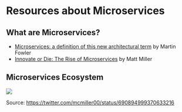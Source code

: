# Resources about Microservices

## What are Microservices?

- [Microservices: a definition of this new architectural term](https://martinfowler.com/articles/microservices.html) by Martin Fowler
- [Innovate or Die: The Rise of Microservices](https://www.sequoiacap.com/article/build-us-microservices/) by Matt Miller

## Microservices Ecosystem

![](https://pbs.twimg.com/media/CZaNVzTUAAAlem-.png)

Source: https://twitter.com/mcmiller00/status/690894999370633216
